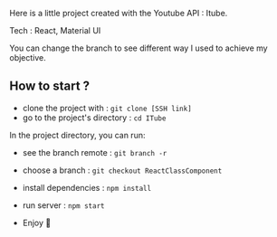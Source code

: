 Here is a little project created with the Youtube API : Itube.

Tech : React, Material UI

You can change the branch to see different way I used to achieve my objective.

## How to start ?

- clone the project with : ```git clone [SSH link]```
- go to the project's directory : ```cd ITube```

In the project directory, you can run:

- see the branch remote : ```git branch -r```
- choose a branch : ```git checkout ReactClassComponent```

- install dependencies : ```npm install```
- run server : ```npm start```

- Enjoy :call_me_hand:



